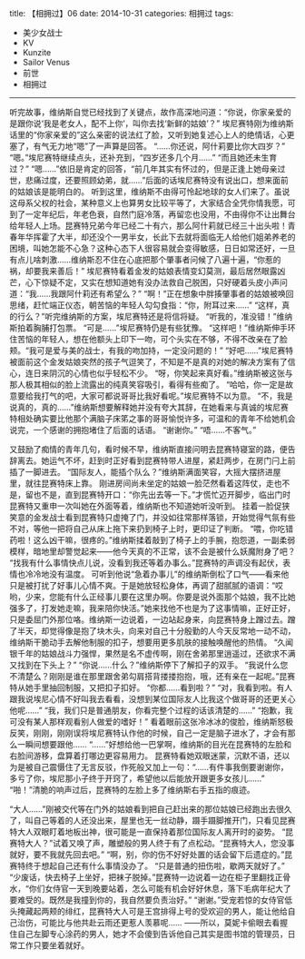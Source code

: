 title: 【相拥过】06
date: 2014-10-31
categories: 相拥过
tags:
- 美少女战士
- KV
- Kunzite
- Sailor Venus
- 前世
- 相拥过
---

听完故事，维纳斯自觉已经找到了关键点，故作高深地问道：“你说，你家亲爱的是跟你说‘我是老女人，配不上你’，叫你去找‘新鲜的姑娘’？”<!--more-->
埃尼赛特刚为维纳斯话里的“你家亲爱的”这么亲密的说法红了脸，又听到她复述心上人的绝情话，心更塞了，有气无力地“嗯”了一声算是回答。
“……你还说，阿什莉要比你大四岁？”
“嗯。”埃尼赛特继续点头，还补充到，“四岁还多几个月……”
“而且她还未生育过？”
“嗯……”依旧是肯定的回答，“前几年其实有怀过的，但是正逢上她母亲过世，悲痛过度，还要照顾幼弟，就……”后面的话埃尼赛特没有说出口，想来面前的姑娘该是能明白的。
听到这里，维纳斯不由得可怜起地球的女人们来了。虽说这母系父权的社会，某种意义上也算男女比较平等了，大家结合全凭你情我愿，可到了一定年纪后，年老色衰，自然门庭冷落，再留恋也没用，不由得你不让出舞台给年轻人上场。昆赛特兄弟今年已经二十有六，那么阿什莉就已经三十出头啦！青春年华挥霍了大半，却还没个一男半女，长此下去就将面临无人给他们姐弟养老的困境，叫她怎能不心急？这种心态下人很容易就会变得敏感，日日如常还好，一旦有点儿啥刺激……维纳斯忍不住在心底把那个肇事者问候了八遍十遍，“你惹的祸，却要我来善后！”
埃尼赛特看着金发的姑娘表情变幻莫测，最后居然眼露凶芒，心下惊疑不定，又实在想知道她有没办法救自己脱困，只好硬着头皮小声问道：“我……我跟阿什莉还有希望么？”
“啊！”正在想象中胖揍肇事者的姑娘被唤回思绪，赶忙端正仪态，朝苦恼的年轻人勾勾食指：“你，附耳过来……”
“这样，真的行么？”听完维纳斯的方案，埃尼赛特还是将信将疑。
“听我的，准没错！”维纳斯拍着胸脯打包票。
“可是……”埃尼赛特仍是有些犹豫。
“这样吧！”维纳斯伸手环住苦恼的年轻人，想在他额头上印下一吻，可个头实在不够，不得不改亲在了脸颊。“我可是爱与美的战士，有我的吻加持，一定没问题的！”
“好吧……”埃尼赛特被面前这个金发姑娘突然的孩子气逗笑了，不知是不是真的对她的解决方案有了信心，连日来阴沉的心情也似乎轻松不少。
“呀，你笑起来真好看。”维纳斯被这张与那人极其相似的脸上流露出的纯真笑容吸引，看得有些痴了。
“哈哈，你一定是故意要给我打气的吧，大家可都说哥哥比我好看呢。”埃尼赛特不以为意。
“不，我是说真的，真的……”维纳斯想要解释她并没有夸大其辞，在她看来与真诚的埃尼赛特相处确实要比他那个满脑子床笫之事的哥哥愉悦许多，可温和的青年不给她机会说完，一个感谢的拥抱堵住了后面的话语。
“谢谢你。”
“唔……不客气。”

又鼓励了痴情的青年几句，看时候不早，维纳斯直接问明去昆赛特寝室的路，便告辞离去。她运气不坏，赶到时正好看到昆赛特带人进屋，紧赶两步，在房门闩上前插了一脚进去。
“国际友人，能插个队么？”维纳斯满面笑容，大摇大摆挤进屋里，就往昆赛特床上靠。
刚进房间尚未坐定的姑娘一脸茫然看着这阵仗，走也不是，留也不是，直到昆赛特开口：“你先出去等一下。”才慌忙迈开脚步，临出门时昆赛特又重申一次叫她在外面等着，维纳斯也不知道她听没听到。
挂着一脸促狭笑意的金发战士看到昆赛特只虚掩了门，并没如往常那样落锁，开始觉得气氛有些不对，等他一把将自己从床上拖下来扔到椅子上时，更印证了判断。
“喂，你吃错药啦！这么凶干嘛，很疼的。”维纳斯揉着敲到了椅子上的手腕，抱怨道，一副柔弱模样，暗地里却警觉起来——他今天真的不正常，该不会是被什么妖魔附身了吧？
“找我有什么事情快点儿说，没看到我还等着办事么。”昆赛特的声调没有起伏，表情也冷冷地没有温度。
可听到他说“急着办事儿”的维纳斯倒松了口气——看来他只是被打扰了好事儿心情不爽。于是她放轻松身体，再调了甜腻腻的语调：“哎哟，少来，您能有什么正经事儿要在这里办啊。你要是说外面那个姑娘，我不比她强多了，打发她走嘛，我来陪你快活。”她来找他不也是为了这事情嘛，正好正好，只是委屈门外那位咯。维纳斯一边说着，一边站起身来，向昆赛特身上蹭过去。蹭了半天，却觉得像是抱了块木头，向来对自己十分殷勤的人今天反常地一动不动，维纳斯干脆动手去解他制服的扣子，想要用更多肌肤的接触唤醒他的热情。
“久闻银千年的姑娘战斗力强悍，果然是名不虚传啊，刚在舍弟那里逍遥过，还欲求不满又找到在下头上？”
“你说……什么？”维纳斯停下了解扣子的双手。
“我说什么您不清楚么？刚刚是谁在那里跟舍弟勾肩搭背搂搂抱抱，哦，还有亲在一起呢。”昆赛特从她手里抽回制服，又把扣子扣好。
“你都……看到啦？”
“对，我看到啦。有人跟我说埃尼心情不好叫我去看看，没想到某位国际友人比我这个做哥哥的还更关心他呢……”
“我，我们只是普通朋友，你看完整个过程的话该清楚的……”
“抱歉，我可没有某人那样观看别人做爱的嗜好！”
看着眼前这张冷冰冰的俊脸，维纳斯怒极反笑，刚刚，刚刚误将埃尼赛特认作他的时候，自己一定是脑子进水了，才会有那么一瞬间想要跟他……
“……”好想给他一巴掌啊，维纳斯的目光在昆赛特的左脸和右脸间游移，盘算着打哪边更容易用力。
昆赛特看她双眼迷蒙，沉默不语，还以为是被自己震慑住了无言反驳，作死般又加上一句：“……有件事我倒要谢谢你，多亏了你，埃尼那小子终于开窍了，希望他以后能放开跟更多女孩儿……”
“啪！”清脆的响声过后，昆赛特的左脸上多了维纳斯右手五指的痕迹。

“大人……”刚被交代等在门外的姑娘看到把自己赶出来的那位姑娘已经跑出去很久了，叫自己等着的人还没出来，屋里也无一丝动静，蹑手蹑脚推开门，只看见昆赛特大人双眼盯着地板出神，很可能是一直保持着那位国际友人离开时的姿势。
“昆赛特大人？”试着又唤了声，雕塑般的男人终于有了点松动。“昆赛特大人，您没事就好，要不我就先回去吧。”
“啊，别，你的伤不好好处置的话会留下后遗症的。”昆赛特终于想起自己还有什么事情没办了。
“只是普通的扭伤啦，歇两天就好了。”
“少废话，快去椅子上坐好，把袜子脱掉。”昆赛特一边说着一边在柜子里翻找正骨水，“你们女侍官一天到晚要站着，怎么可能有机会好好休息，落下毛病年纪大了要难受的。既然是我撞到你的，我自然要负责治好。”
“谢谢。”受宠若惊的女侍官低头掩藏起两颊的绯红，昆赛特大人可是王宫排得上号的受欢迎的男人，能让他给自己治伤，可能比与他共赴云雨还更惹人羡慕呢……
——所以，莫妮卡偷眼去看握住自己左脚专心涂药的男人，她才不会傻到告诉他自己其实是图书馆的管理员，日常工作只要坐着就好。